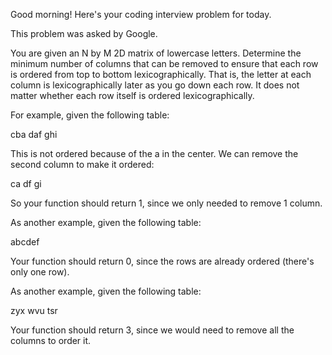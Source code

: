 Good morning! Here's your coding interview problem for today.

This problem was asked by Google.

You are given an N by M 2D matrix of lowercase letters. Determine the minimum number of columns that can be removed to ensure that each row is ordered from top to bottom lexicographically. That is, the letter at each column is lexicographically later as you go down each row. It does not matter whether each row itself is ordered lexicographically.

For example, given the following table:

cba
daf
ghi

This is not ordered because of the a in the center. We can remove the second column to make it ordered:

ca
df
gi

So your function should return 1, since we only needed to remove 1 column.

As another example, given the following table:

abcdef

Your function should return 0, since the rows are already ordered (there's only one row).

As another example, given the following table:

zyx
wvu
tsr

Your function should return 3, since we would need to remove all the columns to order it.